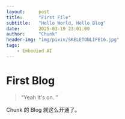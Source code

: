 ```yaml
---
layout:     post
title:      "First File"
subtitle:   "Hello World, Hello Blog"
date:       2025-03-19 23:01:00
author:     "Chunk"
header-img: "img/pixiv/SKELETONLIFE16.jpg"
tags:
    - Embodied AI
---
```

# First Blog

> “Yeah It's on. ”


Chunk 的 Blog 就这么开通了。


